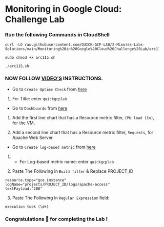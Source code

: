 # Monitoring in Google Cloud: Challenge Lab

### Run the following Commands in CloudShell

```
curl -LO raw.githubusercontent.com/QUICK-GCP-LAB/2-Minutes-Labs-Solutions/main/Monitoring%20in%20Google%20Cloud%20Challenge%20Lab/arc115.sh

sudo chmod +x arc115.sh

./arc115.sh
```

### NOW FOLLOW [VIDEO'S](https://youtu.be/bJmehGefeek) INSTRUCTIONS.

- Go to `Create Uptime Check` from [here](https://console.cloud.google.com/monitoring/uptime/create?)

1. For Title: enter `quickgcplab`

- Go to `Dashboards` from [here](https://console.cloud.google.com/monitoring/dashboards?)

1. Add the first line chart that has a Resource metric filter, `CPU load (1m)`, for the VM.

2. Add a second line chart that has a Resource metric filter, `Requests`, for Apache Web Server.

- Go to `Create log-based metric` from [here](https://console.cloud.google.com/logs/metrics/edit?)

1. - For Log-based metric name: enter `quickgcplab`

2. Paste The Following in `Build filter` & Replace PROJECT_ID

```
resource.type="gce_instance"
logName="projects/PROJECT_ID/logs/apache-access"
textPayload:"200"
```

3. Paste The Following in `Regular Expression` field:

```
execution took (\d+)
```

### Congratulations 🎉 for completing the Lab !
